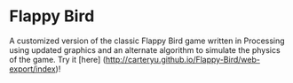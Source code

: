 # Flappy Bird
A customized version of the classic Flappy Bird game written in Processing using updated graphics and an alternate algorithm to simulate the physics of the game. Try it [here] (http://carteryu.github.io/Flappy-Bird/web-export/index)!
